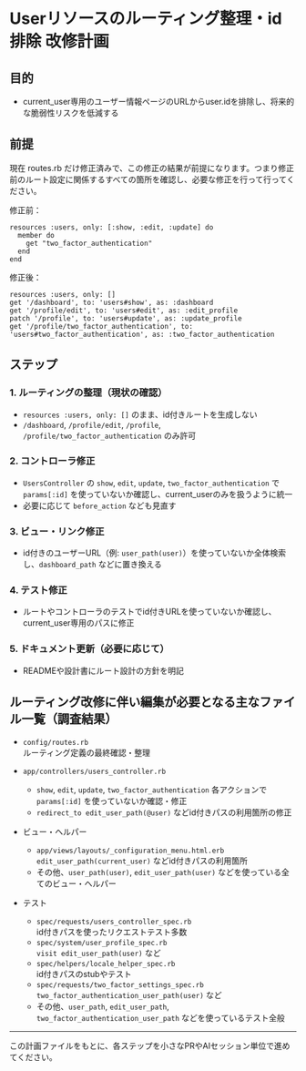 # Userリソースのルーティング整理・id排除 改修計画

## 目的
- current_user専用のユーザー情報ページのURLからuser.idを排除し、将来的な脆弱性リスクを低減する

## 前提

現在 routes.rb だけ修正済みで、この修正の結果が前提になります。つまり修正前のルート設定に関係するすべての箇所を確認し、必要な修正を行って行ってください。

修正前：

  ```
  resources :users, only: [:show, :edit, :update] do
    member do
      get "two_factor_authentication"
    end
  end
  ```

修正後：

  ```
  resources :users, only: []
  get '/dashboard', to: 'users#show', as: :dashboard
  get '/profile/edit', to: 'users#edit', as: :edit_profile
  patch '/profile', to: 'users#update', as: :update_profile
  get '/profile/two_factor_authentication', to: 'users#two_factor_authentication', as: :two_factor_authentication
  ```

## ステップ

### 1. ルーティングの整理（現状の確認）
- `resources :users, only: []` のまま、id付きルートを生成しない
- `/dashboard`, `/profile/edit`, `/profile`, `/profile/two_factor_authentication` のみ許可

### 2. コントローラ修正
- `UsersController` の `show`, `edit`, `update`, `two_factor_authentication` で `params[:id]` を使っていないか確認し、current_userのみを扱うように統一
- 必要に応じて `before_action` なども見直す

### 3. ビュー・リンク修正
- id付きのユーザーURL（例: `user_path(user)`）を使っていないか全体検索し、`dashboard_path` などに置き換える

### 4. テスト修正
- ルートやコントローラのテストでid付きURLを使っていないか確認し、current_user専用のパスに修正

### 5. ドキュメント更新（必要に応じて）
- READMEや設計書にルート設計の方針を明記

## ルーティング改修に伴い編集が必要となる主なファイル一覧（調査結果）

- `config/routes.rb`  
  ルーティング定義の最終確認・整理

- `app/controllers/users_controller.rb`  
  - `show`, `edit`, `update`, `two_factor_authentication` 各アクションで `params[:id]` を使っていないか確認・修正
  - `redirect_to edit_user_path(@user)` などid付きパスの利用箇所の修正

- ビュー・ヘルパー
  - `app/views/layouts/_configuration_menu.html.erb`  
    `edit_user_path(current_user)` などid付きパスの利用箇所
  - その他、`user_path(user)`, `edit_user_path(user)` などを使っている全てのビュー・ヘルパー

- テスト
  - `spec/requests/users_controller_spec.rb`  
    id付きパスを使ったリクエストテスト多数
  - `spec/system/user_profile_spec.rb`  
    `visit edit_user_path(user)` など
  - `spec/helpers/locale_helper_spec.rb`  
    id付きパスのstubやテスト
  - `spec/requests/two_factor_settings_spec.rb`  
    `two_factor_authentication_user_path(user)` など
  - その他、`user_path`, `edit_user_path`, `two_factor_authentication_user_path` などを使っているテスト全般

---

この計画ファイルをもとに、各ステップを小さなPRやAIセッション単位で進めてください。
